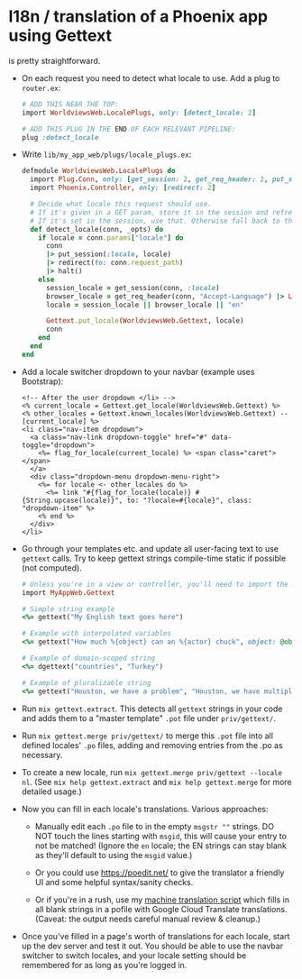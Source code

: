 # I18n / translation of a Phoenix app using Gettext

is pretty straightforward.

  * On each request you need to detect what locale to use. Add a plug to `router.ex`:

    ```rb
    # ADD THIS NEAR THE TOP:
    import WorldviewsWeb.LocalePlugs, only: [detect_locale: 2]

    # ADD THIS PLUG IN THE END OF EACH RELEVANT PIPELINE:
    plug :detect_locale
    ```

  * Write `lib/my_app_web/plugs/locale_plugs.ex`:

    ```rb
    defmodule WorldviewsWeb.LocalePlugs do
      import Plug.Conn, only: [get_session: 2, get_req_header: 2, put_session: 3, halt: 1]
      import Phoenix.Controller, only: [redirect: 2]

      # Decide what locale this request should use.
      # If it's given in a GET param, store it in the session and refresh to clear the param.
      # If it's set in the session, use that. Otherwise fall back to the browser setting or en.
      def detect_locale(conn, _opts) do
        if locale = conn.params["locale"] do
          conn
          |> put_session(:locale, locale)
          |> redirect(to: conn.request_path)
          |> halt()
        else
          session_locale = get_session(conn, :locale)
          browser_locale = get_req_header(conn, "Accept-Language") |> List.first()
          locale = session_locale || browser_locale || "en"

          Gettext.put_locale(WorldviewsWeb.Gettext, locale)
          conn
        end
      end
    end
    ```

  * Add a locale switcher dropdown to your navbar (example uses Bootstrap):

    ```
    <!-- After the user dropdown </li> -->
    <% current_locale = Gettext.get_locale(WorldviewsWeb.Gettext) %>
    <% other_locales = Gettext.known_locales(WorldviewsWeb.Gettext) -- [current_locale] %>
    <li class="nav-item dropdown">
      <a class="nav-link dropdown-toggle" href="#" data-toggle="dropdown">
        <%= flag_for_locale(current_locale) %> <span class="caret"></span>
      </a>
      <div class="dropdown-menu dropdown-menu-right">
        <%= for locale <- other_locales do %>
          <%= link "#{flag_for_locale(locale)} #{String.upcase(locale)}", to: "?locale=#{locale}", class: "dropdown-item" %>
        <% end %>
      </div>
    </li>
    ```

  * Go through your templates etc. and update all user-facing text to use `gettext` calls.
    Try to keep gettext strings compile-time static if possible (not computed).

    ```rb
    # Unless you're in a view or controller, you'll need to import the module first:
    import MyAppWeb.Gettext

    # Simple string example
    <%= gettext("My English text goes here")

    # Example with interpolated variables
    <%= gettext("How much %{object} can an %{actor} chuck", object: @object, actor: @actor)

    # Example of domain-scoped string
    <%= dgettext("countries", "Turkey")

    # Example of pluralizable string
    <%= gettext("Houston, we have a problem", "Houston, we have multiple problems", 3)
    ```

  * Run `mix gettext.extract`. This detects all `gettext` strings in your code and adds them to a "master template" `.pot` file under `priv/gettext/`.

  * Run `mix gettext.merge priv/gettext/` to merge this `.pot` file into all defined locales' `.po` files, adding and removing entries from the .po as necessary.

  * To create a new locale, run `mix gettext.merge priv/gettext --locale nl`.
    (See `mix help gettext.extract` and `mix help gettext.merge` for more detailed usage.)

  * Now you can fill in each locale's translations. Various approaches:

    - Manually edit each `.po` file to in the empty `msgstr ""` strings. DO NOT touch the lines starting with `msgid`, this will cause your entry to not be matched! (Ignore the `en` locale; the EN strings can stay blank as they'll default to using the `msgid` value.)

    - Or you could use https://poedit.net/ to give the translator a friendly UI and some helpful syntax/sanity checks.

    - Or if you're in a rush, use my [machine translation script](https://github.com/topherhunt/topher-utilities/blob/master/machine_translate.rb) which fills in all blank strings in a pofile with Google Cloud Translate translations. (Caveat: the output needs careful manual review & cleanup.)

  * Once you've filled in a page's worth of translations for each locale, start up the dev server and test it out. You should be able to use the navbar switcher to switch locales, and your locale setting should be remembered for as long as you're logged in.
